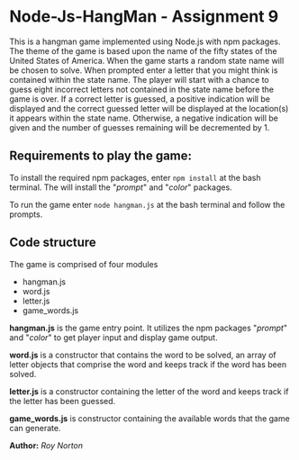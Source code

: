 # Node-Js-HangMan - Assignment 9

This is a hangman game implemented using Node.js with npm packages.  The theme of the game is based upon the name of the fifty states of the United States of America.  When the game starts a random state name will be chosen to solve.  When prompted enter a letter that you might think is contained within the state name.  The player will start with a chance to guess eight incorrect letters not contained in the state name before the game is over.  If a correct letter is guessed, a positive indication will be displayed and the correct guessed letter will be displayed at the location(s) it appears within the state name.  Otherwise, a negative indication will be given and the number of guesses remaining will be decremented by 1.

## Requirements to play the game:
To install the required npm packages, enter `npm install` at the bash terminal.  The will install the "*prompt*" and "*color*" packages.

To run the game enter `node hangman.js` at the bash terminal and follow the prompts.

## Code structure
The game is comprised of four modules
* hangman.js
* word.js
* letter.js
* game_words.js

**hangman.js** is the game entry point.  It utilizes the npm packages "*prompt*" and "*color*" to get player input and display game output.

**word.js** is a constructor that contains the word to be solved, an array of letter objects that comprise the word and keeps track if the word has been solved.

**letter.js** is a constructor containing the letter of the word and keeps track if the letter has been guessed.

**game_words.js** is constructor containing the available words that the game can generate.

**Author:** *Roy Norton*